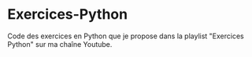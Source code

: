 # Exercices-Python
Code des exercices en Python que je propose dans la playlist "Exercices Python" sur ma chaîne Youtube.
